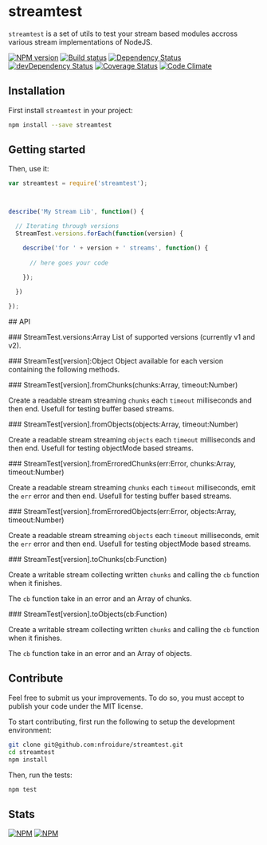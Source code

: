 # streamtest

`streamtest` is a set of utils to test your stream based modules accross various
 stream implementations of NodeJS.

[![NPM version](https://badge.fury.io/js/streamtest.png)](https://npmjs.org/package/streamtest) [![Build status](https://secure.travis-ci.org/nfroidure/streamtest.png)](https://travis-ci.org/nfroidure/streamtest) [![Dependency Status](https://david-dm.org/nfroidure/streamtest.png)](https://david-dm.org/nfroidure/streamtest) [![devDependency Status](https://david-dm.org/nfroidure/streamtest/dev-status.png)](https://david-dm.org/nfroidure/streamtest#info=devDependencies) [![Coverage Status](https://coveralls.io/repos/nfroidure/streamtest/badge.png?branch=master)](https://coveralls.io/r/nfroidure/streamtest?branch=master) [![Code Climate](https://codeclimate.com/github/nfroidure/streamtest.png)](https://codeclimate.com/github/nfroidure/streamtest)

## Installation

First install `streamtest` in your project:
```sh
npm install --save streamtest
```

## Getting started

Then, use it:

```js
var streamtest = require('streamtest');



describe('My Stream Lib', function() {

  // Iterating through versions
  StreamTest.versions.forEach(function(version) {

    describe('for ' + version + ' streams', function() {
    
      // here goes your code
    
    });

  })

});
```


## API

### StreamTest.versions:Array
List of supported versions (currently v1 and v2).

### StreamTest[version]:Object
Object available for each version containing the following methods.

### StreamTest[version].fromChunks(chunks:Array, timeout:Number)

Create a readable stream streaming `chunks` each `timeout` milliseconds and then
 end. Usefull for testing buffer based streams.

### StreamTest[version].fromObjects(objects:Array, timeout:Number)

Create a readable stream streaming `objects` each `timeout` milliseconds and
 then end. Usefull for testing objectMode based streams.

### StreamTest[version].fromErroredChunks(err:Error, chunks:Array, timeout:Number)

Create a readable stream streaming `chunks` each `timeout` milliseconds, emit
 the `err` error and then end. Usefull for testing buffer based streams.

### StreamTest[version].fromErroredObjects(err:Error, objects:Array, timeout:Number)

Create a readable stream streaming `objects` each `timeout` milliseconds, emit
 the `err` error and then end. Usefull for testing objectMode based streams.

### StreamTest[version].toChunks(cb:Function)

Create a writable stream collecting written `chunks` and calling the `cb`
 function when it finishes.

The `cb` function take in an error and an Array of chunks.

### StreamTest[version].toObjects(cb:Function)

Create a writable stream collecting written `chunks` and calling the `cb`
 function when it finishes.

The `cb` function take in an error and an Array of objects.

## Contribute

Feel free to submit us your improvements. To do so, you must accept to publish
 your code under the MIT license.

To start contributing, first run the following to setup the development
 environment:
```sh
git clone git@github.com:nfroidure/streamtest.git
cd streamtest
npm install
```

Then, run the tests:
```sh
npm test
```

## Stats
[![NPM](https://nodei.co/npm/streamtest.png?downloads=true&stars=true)](https://nodei.co/npm/streamtest/)
[![NPM](https://nodei.co/npm-dl/streamtest.png)](https://nodei.co/npm/streamtest/)

